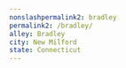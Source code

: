 ```yaml
---
﻿nonslashpermalink2: bradley
permalink2: /bradley/
alley: Bradley
city: New Milford
state: Connecticut
---
```

